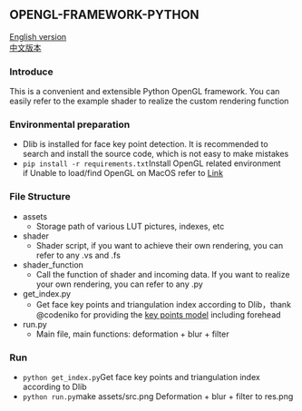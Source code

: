 ## OPENGL-FRAMEWORK-PYTHON
[English version](https://github.com/LeslieZhoa/OPENGL-FRAMEWORK-PYTHON/blob/main/ReadMe.md)<br>
[中文版本](https://github.com/LeslieZhoa/OPENGL-FRAMEWORK-PYTHON/blob/main/ReadMe_chinese.md)
### Introduce
This is a convenient and extensible Python OpenGL framework. You can easily refer to the example shader to realize the custom rendering function
### Environmental preparation
- Dlib is installed for face key point detection. It is recommended to search and install the source code, which is not easy to make mistakes
- `pip install -r requirements.txt`Install OpenGL related environment<br>
if Unable to load/find OpenGL on MacOS refer to [Link](https://github.com/PixarAnimationStudios/USD/issues/1372)
### File Structure
- assets
  - Storage path of various LUT pictures, indexes, etc
- shader
  - Shader script, if you want to achieve their own rendering, you can refer to any .vs and .fs
- shader_function
  - Call the function of shader and incoming data. If you want to realize your own rendering, you can refer to any .py
- get_index.py
  - Get face key points and triangulation index according to Dlib，thank @codeniko for providing the [key points model](https://github.com/codeniko/shape_predictor_81_face_landmarks) including forehead
- run.py
  - Main file, main functions: deformation + blur + filter
### Run
- `python get_index.py`Get face key points and triangulation index according to Dlib
- `python run.py`make assets/src.png Deformation + blur + filter to res.png
